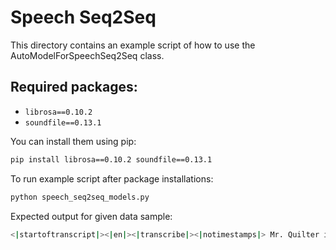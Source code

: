 # Speech Seq2Seq
This directory contains an example script of how to use the AutoModelForSpeechSeq2Seq class. 

## Required packages:
- `librosa==0.10.2`
- `soundfile==0.13.1`

You can install them using pip:
```sh
pip install librosa==0.10.2 soundfile==0.13.1
```

To run example script after package installations:
```sh
python speech_seq2seq_models.py
```

Expected output for given data sample:
```sh
<|startoftranscript|><|en|><|transcribe|><|notimestamps|> Mr. Quilter is the apostle of the middle classes and we are glad to welcome his gospel.<|endoftext|>
```